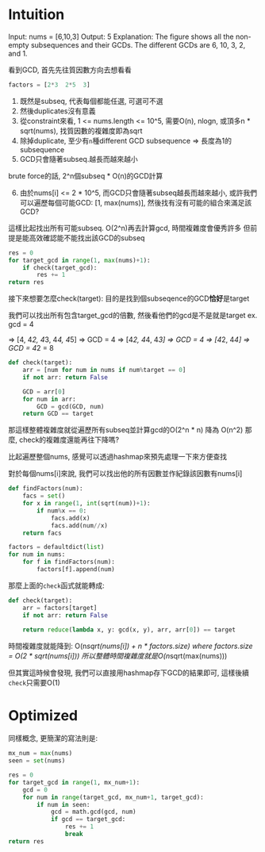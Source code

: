 # Intuition

Input: nums = [6,10,3]
Output: 5
Explanation: The figure shows all the non-empty subsequences and their GCDs.
The different GCDs are 6, 10, 3, 2, and 1.

看到GCD, 首先先往質因數方向去想看看

```py
factors = [2*3  2*5  3]
```

1. 既然是subseq, 代表每個都能任選, 可選可不選
2. 然後duplicates沒有意義
3. 從constraint來看, 1 <= nums.length <= 10^5, 需要O(n), nlogn, 或頂多n * sqrt(nums), 找質因數的複雜度即為sqrt
4. 除掉duplicate, 至少有`n`種different GCD subsequence => 長度為1的subsequence
5. GCD只會隨著subseq.越長而越來越小

brute force的話, 2^n個subseq * O(n)的GCD計算

6. 由於nums[i] <= 2 * 10^5, 而GCD只會隨著subseq越長而越來越小, 或許我們可以遍歷每個可能GCD: [1, max(nums)], 然後找有沒有可能的組合來滿足該GCD?

這樣比起找出所有可能subseq. O(2^n)再去計算gcd, 時間複雜度會優秀許多
但前提是能高效確認能不能找出該GCD的subseq

```py
res = 0
for target_gcd in range(1, max(nums)+1):
    if check(target_gcd):
        res += 1
return res
```

接下來想要怎麼check(target): 目的是找到個subseqence的GCD**恰好**是target

我們可以找出所有包含target_gcd的倍數, 然後看他們的gcd是不是就是target
ex. gcd = 4

=> [4, 4*2, 4*3, 4*4, 4*5] => GCD = 4
=> [4*2, 4*4, 4*3] => GCD = 4
=> [4*2, 4*4] => GCD = 4*2 = 8

```py
def check(target):
    arr = [num for num in nums if num%target == 0]
    if not arr: return False

    GCD = arr[0]
    for num in arr:
        GCD = gcd(GCD, num)
    return GCD == target
```

那這樣整體複雜度就從遍歷所有subseq並計算gcd的O(2^n * n) 降為 O(n^2)
那麼, check的複雜度還能再往下降嗎?

比起遍歷整個nums, 感覺可以透過hashmap來預先處理一下來方便查找

對於每個nums[i]來說, 我們可以找出他的所有因數並作紀錄該因數有nums[i]

```py
def findFactors(num):
    facs = set()
    for x in range(1, int(sqrt(num))+1):
        if num%x == 0:
            facs.add(x)
            facs.add(num//x)
    return facs

factors = defaultdict(list)
for num in nums:
    for f in findFactors(num):
        factors[f].append(num)
```

那麼上面的`check`函式就能轉成:

```py
def check(target):
    arr = factors[target]
    if not arr: return False
    
    return reduce(lambda x, y: gcd(x, y), arr, arr[0]) == target
```

時間複雜度就能降到: O(n*sqrt(nums[i]) + n * factors.size) where factors.size = O(2 * sqrt(nums[i]))
所以整體時間複雜度就是O(n*sqrt(max(nums)))

但其實這時候會發現, 我們可以直接用hashmap存下GCD的結果即可, 這樣後續`check`只需要O(1)


# Optimized

同樣概念, 更簡潔的寫法則是:

```py
mx_num = max(nums)
seen = set(nums)

res = 0
for target_gcd in range(1, mx_num+1):
    gcd = 0
    for num in range(target_gcd, mx_num+1, target_gcd):
        if num in seen:
            gcd = math.gcd(gcd, num)
            if gcd == target_gcd:
                res += 1
                break
return res
```